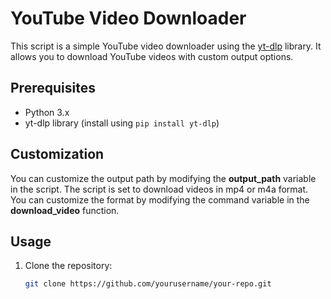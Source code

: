 # YouTube Video Downloader

This script is a simple YouTube video downloader using the [yt-dlp](https://github.com/yt-dlp/yt-dlp) library. It allows you to download YouTube videos with custom output options.

## Prerequisites

- Python 3.x
- yt-dlp library (install using `pip install yt-dlp`)

## Customization

You can customize the output path by modifying the **output_path** variable in the script.
The script is set to download videos in mp4 or m4a format. You can customize the format by modifying the command variable in the **download_video** function.

## Usage

1. Clone the repository:

   ```bash
   git clone https://github.com/yourusername/your-repo.git
